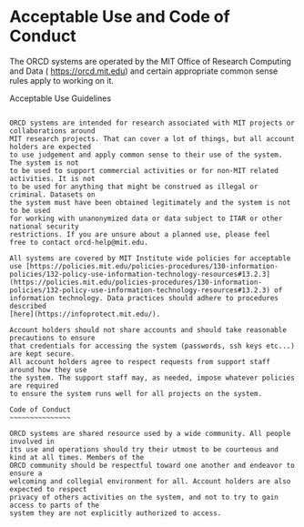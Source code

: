 Acceptable Use and Code of Conduct
==================================

The ORCD systems are operated by the MIT Office of Research Computing and Data ( https://orcd.mit.edu)
and certain appropriate common sense rules apply to working on it. 

Acceptable Use Guidelines
~~~~~~~~~~~~~~~~~~~~~~~~~

ORCD systems are intended for research associated with MIT projects or collaborations around
MIT research projects. That can cover a lot of things, but all account holders are expected
to use judgement and apply common sense to their use of the system. The system is not
to be used to support commercial activities or for non-MIT related activities. It is not
to be used for anything that might be construed as illegal or criminal. Datasets on
the system must have been obtained legitimately and the system is not to be used
for working with unanonymized data or data subject to ITAR or other national security 
restrictions. If you are unsure about a planned use, please feel
free to contact orcd-help@mit.edu. 

All systems are covered by MIT Institute wide policies for acceptable use [https://policies.mit.edu/policies-procedures/130-information-policies/132-policy-use-information-technology-resources#13.2.3](https://policies.mit.edu/policies-procedures/130-information-policies/132-policy-use-information-technology-resources#13.2.3) of information technology. Data practices should adhere to procedures described
[here](https://infoprotect.mit.edu/).

Account holders should not share accounts and should take reasonable precautions to ensure 
that credentials for accessing the system (passwords, ssh keys etc...) are kept secure. 
All account holders agree to respect requests from support staff around how they use 
the system. The support staff may, as needed, impose whatever policies are required
to ensure the system runs well for all projects on the system. 

Code of Conduct
~~~~~~~~~~~~~~~

ORCD systems are shared resource used by a wide community. All people involved in
its use and operations should try their utmost to be courteous and kind at all times. Members of the 
ORCD community should be respectful toward one another and endeavor to ensure a 
welcoming and collegial environment for all. Account holders are also expected to respect
privacy of others activities on the system, and not to try to gain access to parts of the
system they are not explicitly authorized to access. 

